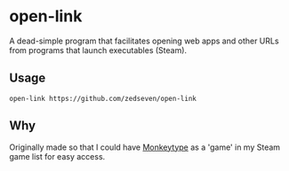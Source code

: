 # open-link
A dead-simple program that facilitates opening web apps and other
URLs from programs that launch executables (Steam).

## Usage
```commandline
open-link https://github.com/zedseven/open-link
```

## Why
Originally made so that I could have
[Monkeytype](https://monkeytype.com)
as a 'game' in my Steam game list for easy access.
